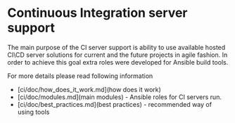 # Continuous Integration server support

The main purpose of the CI server support is ability to use available hosted CI\CD server solutions for current and the future projects in agile fashion.
In order to achieve this goal extra roles were developed for Ansible build tools.

For more details please read following information

  * [ci/doc/how_does_it_work.md](how does it work)
  * [ci/doc/modules.md](main modules) - Ansible roles for CI servers run.
  * [ci/doc/best_practices.md](best practices) - recommended way of using tools

